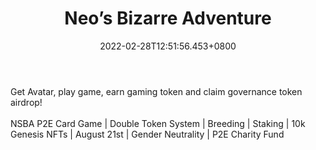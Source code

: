 ﻿---
title: "Neo’s Bizarre Adventure"
description: "Get Avatar, play game, earn gaming token and claim"
lead: "Get Avatar, play game, earn gaming token and claim"
date: 2022-02-28T12:51:56.453+0800
lastmod: 2022-02-28T12:51:56.453+0800
draft: false
featuredImage: ["100_neos-bizarre-adventure.jpg"]
score: "0"
status: "Presale"
blockchain: ["Polygon"]
nft_support: "Yes"
free_to_play: "NFT"
play_to_earn: ["NFT","Crypto"]
website: "https://www.franchise.luxe/?utm_source=PlayToEarn.net&utm_medium=organic&utm_campaign=gamepage"
twitter: "https://twitter.com/neosbizzaread"
discord: "https://discord.gg/jysfjvqVXP"
telegram: 
github: 
youtube: 
twitch: 
facebook: 
instagram: 
reddit: 
medium: 
steam: 
gitbook: 
googleplay: 
appstore: 

  
    
categories: ["games"]
games: ["Card","Collectible"]
toc: false
pinned: false
weight: 
---
Get Avatar, play game, earn gaming token and claim governance token airdrop! <br> <br> NSBA P2E Card Game | Double Token System | Breeding | Staking | 10k Genesis NFTs | August 21st | Gender Neutrality | P2E Charity Fund